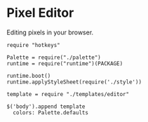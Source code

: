 Pixel Editor
============

Editing pixels in your browser.

    require "hotkeys"

    Palette = require("./palette")
    runtime = require("runtime")(PACKAGE)

    runtime.boot()
    runtime.applyStyleSheet(require('./style'))

    template = require "./templates/editor"
    
    $('body').append template
      colors: Palette.defaults
